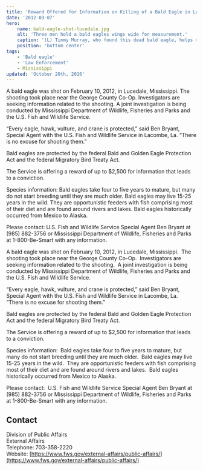 ```yaml
---
title: 'Reward Offered for Information on Killing of a Bald Eagle in Lucedale, Mississippi - $2,500 to Help Identify the Shooter'
date: '2012-03-07'
hero:
    name: bald-eagle-shot-lucedale.jpg
    alt: 'Three men hold a bald eagles wings wide for measurement.'
    caption: '(L) Timmy Murray, who found this dead bald eagle, helps measure it with Mississippi Wildlife Fisheries and parks Conservation Officers Ron McMillan and (R) Christopher Rounsville. Photo taken by Jan Hilbunn, George County Times (601) 947-2967. George County Times has given the Service verbal permission to use the photograph for a press release.'
    position: 'bottom center'
tags:
    - 'Bald eagle'
    - 'Law Enforcement'
    - Mississippi
updated: 'October 20th, 2016'
---
```


A bald eagle was shot on February 10, 2012, in Lucedale, Mississippi. The shooting took place near the George County Co-Op. Investigators are seeking information related to the shooting. A joint investigation is being conducted by Mississippi Department of Wildlife, Fisheries and Parks and the U.S. Fish and Wildlife Service.

“Every eagle, hawk, vulture, and crane is protected,” said Ben Bryant, Special Agent with the U.S. Fish and Wildlife Service in Lacombe, La. “There is no excuse for shooting them.”

Bald eagles are protected by the federal Bald and Golden Eagle Protection Act and the federal Migratory Bird Treaty Act.

The Service is offering a reward of up to $2,500 for information that leads to a conviction.

Species information: Bald eagles take four to five years to mature, but many do not start breeding until they are much older. Bald eagles may live 15-25 years in the wild. They are opportunistic feeders with fish comprising most of their diet and are found around rivers and lakes. Bald eagles historically occurred from Mexico to Alaska.

Please contact: U.S. Fish and Wildlife Service Special Agent Ben Bryant at (985) 882-3756 or Mississippi Department of Wildlife, Fisheries and Parks at 1-800-Be-Smart with any information.

A bald eagle was shot on February 10, 2012, in Lucedale, Mississippi.  The shooting took place near the George County Co-Op.  Investigators are seeking information related to the shooting.  A joint investigation is being conducted by Mississippi Department of Wildlife, Fisheries and Parks and the U.S. Fish and Wildlife Service.

“Every eagle, hawk, vulture, and crane is protected,” said Ben Bryant, Special Agent with the U.S. Fish and Wildlife Service in Lacombe, La.  “There is no excuse for shooting them.”

Bald eagles are protected by the federal Bald and Golden Eagle Protection Act and the federal Migratory Bird Treaty Act.  

The Service is offering a reward of up to $2,500 for information that leads to a conviction.

Species information:  Bald eagles take four to five years to mature, but many do not start breeding until they are much older.  Bald eagles may live 15-25 years in the wild.  They are opportunistic feeders with fish comprising most of their diet and are found around rivers and lakes.  Bald eagles historically occurred from Mexico to Alaska. 

Please contact:  U.S. Fish and Wildlife Service Special Agent Ben Bryant at (985) 882-3756 or Mississippi Department of Wildlife, Fisheries and Parks at 1-800-Be-Smart with any information.

## Contact

Division of Public Affairs  
External Affairs  
Telephone: 703-358-2220  
Website: [https://www.fws.gov/external-affairs/public-affairs/](https://www.fws.gov/external-affairs/public-affairs/)
